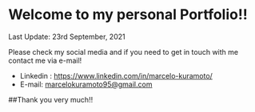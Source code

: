 # Welcome to my personal Portfolio!!

Last Update: 23rd September, 2021


Please check my social media and if you need to get in touch with me contact me via e-mail!
- Linkedin : https://www.linkedin.com/in/marcelo-kuramoto/
- E-mail: marcelokuramoto95@gmail.com

##Thank you very much!!

